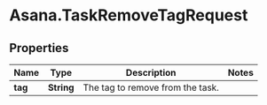 # Asana.TaskRemoveTagRequest

## Properties
Name | Type | Description | Notes
------------ | ------------- | ------------- | -------------
**tag** | **String** | The tag to remove from the task. | 
